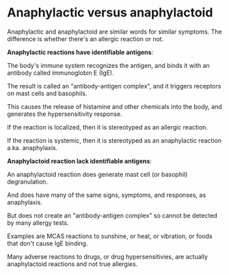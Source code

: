 # Anaphylactic versus anaphylactoid

Anaphylactic and anaphylactoid are similar words for similar symptoms. The difference is whether there's an allergic reaction or not.

**Anaphylactic reactions have identifiable antigens**:

The body's immune system recognizes the antigen, and binds it with an antibody called immunoglobin E (IgE). 

The result is called an "antibody-antigen complex", and it triggers receptors on mast cells and basophils. 

This causes the release of histamine and other chemicals into the body, and generates the hypersensitivity response. 

If the reaction is localized, then it is stereotyped as an allergic reaction.

If the reaction is systemic, then it is stereotyped as an anaphylactic reaction a.ka. anaphylaxis.

**Anaphylactoid reaction lack identifiable antigens**:

An anaphylactoid reaction does generate mast cell (or basophil) degranulation.

And does have many of the same signs, symptoms, and responses, as anaphylaxis.

But does not create an "antibody-antigen complex" so cannot be detected by many allergy tests.

Examples are MCAS reactions to sunshine, or heat, or vibration, or foods that don't cause IgE binding.

Many adverse reactions to drugs, or drug hypersensitivies, are actually anaphylactoid reactions and not true allergies. 

